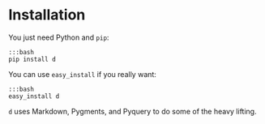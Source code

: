 Installation
============

You just need Python and `pip`:

    :::bash
    pip install d

You can use `easy_install` if you really want:

    :::bash
    easy_install d

`d` uses Markdown, Pygments, and Pyquery to do some of the heavy lifting.
